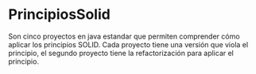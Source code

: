 # PrincipiosSolid

Son cinco proyectos en java estandar que permiten comprender cómo aplicar los principios SOLID. Cada proyecto tiene una versión que viola el principio, el segundo proyecto tiene la refactorización para aplicar el principio.